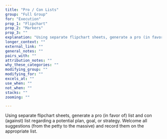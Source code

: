 ```yaml
---
title: "Pro / Con Lists"
group: "Full Group"
for: "Execution"
prop_1: "Flipchart"
prop_2: "Markers"
prop_3: ""
explanation: "Using separate flipchart sheets, generate a pro (in favor of) list and con (against) list regarding a potential plan, goal, or strategy. Welcome all suggestions (from the petty to the massive) and record them on the appropriate list."
longer_context: ""
external_link: ""
general_notes: ""
pairs_with: ""
attribution_notes: ""
why_these_categories: ""
modifying_group: ""
modifying_for: ""
excels_at: ""
use_when: ""
not_when: ""
stacks: ""
zooming: ""

---
```


Using separate flipchart sheets, generate a pro (in favor of) list and con (against) list regarding a potential plan, goal, or strategy. Welcome all suggestions (from the petty to the massive) and record them on the appropriate list.
